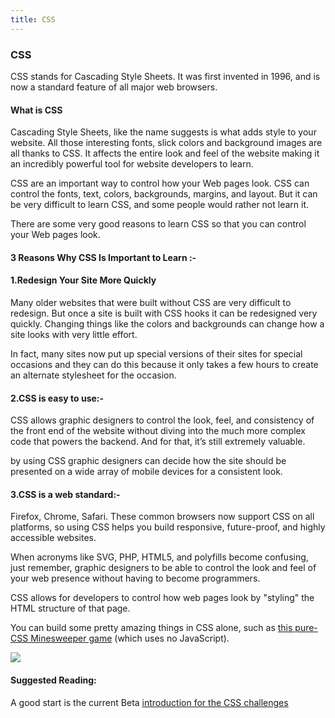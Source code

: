 ```yaml
---
title: CSS
---
```


### CSS

CSS stands for Cascading Style Sheets. It was first invented in 1996, and is now a standard feature of all major web browsers.

#### What is CSS ####

Cascading Style Sheets, like the name suggests is what adds style to your website. All those interesting fonts, slick colors and background images are all thanks to CSS. It affects the entire look and feel of the website making it an incredibly powerful tool for website developers to learn.

CSS are an important way to control how your Web pages look. CSS can control the fonts, text, colors, backgrounds, margins, and layout. But it can be very difficult to learn CSS, and some people would rather not learn it.

There are some very good reasons to learn CSS so that you can control your Web pages look.

#### 3 Reasons Why CSS Is Important to Learn :- ####

#### 1.Redesign Your Site More Quickly ####

Many older websites that were built without CSS are very difficult to redesign. But once a site is built with CSS hooks it can be redesigned very quickly. Changing things like the colors and backgrounds can change how a site looks with very little effort.

In fact, many sites now put up special versions of their sites for special occasions and they can do this because it only takes a few hours to create an alternate stylesheet for the occasion.

#### 2.CSS is easy to use:- ####

CSS allows graphic designers to control the look, feel, and consistency of the front end of the website without diving into the much more complex code that powers the backend. And for that, it’s still extremely valuable.

by using CSS graphic designers can decide how the site should be presented on a wide array of mobile devices for a consistent look.

#### 3.CSS is a web standard:- ####

Firefox, Chrome, Safari. These common browsers now support CSS on all platforms, so using CSS helps you build responsive, future-proof, and highly accessible websites.

When acronyms like SVG, PHP, HTML5, and polyfills become confusing, just remember, graphic designers to be able to control the look and feel of your web presence without having to become programmers.

CSS allows for developers to control how web pages look by "styling" the HTML structure of that page.

You can build some pretty amazing things in CSS alone, such as <a href='https://codepen.io/bali_balo/pen/BLJONk' target='_blank' rel='nofollow'>this pure-CSS Minesweeper game</a> (which uses no JavaScript).

![](https://cdn-images-1.medium.com/max/800/1*GFcKk9KxqHAnWa1ECcKDOQ.png)

#### Suggested Reading:

A good start is the current Beta <a href='https://github.com/freeCodeCamp/freeCodeCamp/blob/staging/seed/challenges/01-responsive-web-design/basic-css.json#L14' target='_blank' rel='nofollow'>introduction for the CSS challenges</a>
